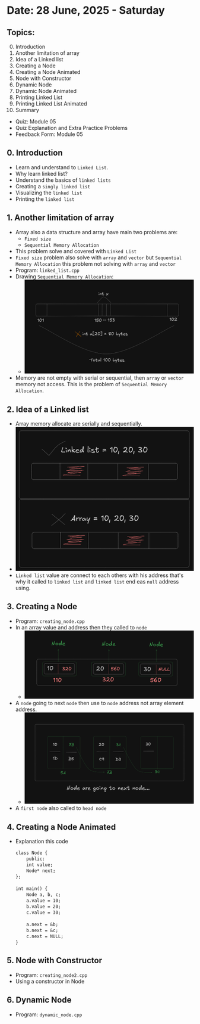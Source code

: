# Date: 28 June, 2025 - Saturday

## Topics:
0. Introduction
1. Another limitation of array
2. Idea of a Linked list
3. Creating a Node
4. Creating a Node Animated
5. Node with Constructor
6. Dynamic Node
7. Dynamic Node Animated
8. Printing Linked List
9. Printing Linked List Animated
10. Summary
- Quiz: Module 05
- Quiz Explanation and Extra Practice Problems
- Feedback Form: Module 05

## 0. Introduction
- Learn and understand to `Linked List`.
- Why learn linked list?
- Understand the basics of `linked lists`
- Creating a `singly linked list`
- Visualizing the `linked list`
- Printing the `linked list`

## 1. Another limitation of array
- Array also a data structure and array have main two problems are:
    - `Fixed size`
    - `Sequential Memory Allocation`
- This problem solve and covered with `Linked List`
- `Fixed size` problem also solve with `array` and `vector` but `Sequential Memory Allocation` this problem not solving with `array` and `vector`
- Program: `linked_list.cpp`
- Drawing `Sequential Memory Allocation`:
    - <img src="./images/draw.png" width=500>
- Memory are not empty with serial or sequential, then `array` or `vector` memory not access. This is the problem of `Sequential Memory Allocation`.

## 2. Idea of a Linked list
- Array memory allocate are serially and sequentially.
- <img src="./images/draw2.png" width=500>
- `Linked list` value are connect to each others with his address that's why it called to `linked list` and `linked list` end eas `null` address using.

## 3. Creating a Node
- Program: `creating_node.cpp`
- In an array value and address then they called to `node`
    - <img src="./images/draw3.png" width=500>
- A `node` going to next `node` then use to `node` address not array element address.
    - <img src="./images/draw4.png" width=500>
- A `first node` also called to `head node`

## 4. Creating a Node Animated
- Explanation this code
    ```
    class Node {
        public:
        int value;
        Node* next;
    };

    int main() {
        Node a, b, c;
        a.value = 10;
        b.value = 20;
        c.value = 30;

        a.next = &b;
        b.next = &c;
        c.next = NULL;
    }
    ```

## 5. Node with Constructor
- Program: `creating_node2.cpp`
- Using a constructor in Node

## 6. Dynamic Node
- Program: `dynamic_node.cpp`